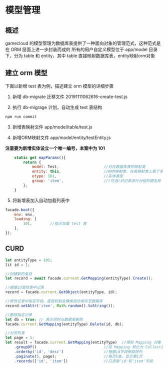 # 模型管理

## 概述

gamecloud 的模型管理为数据库表提供了一种面向对象的管理范式，这种范式是在 ORM 层面上进一步封装而成的
所有的用户自定义模型位于 app/model 目录下，分为 table 和 entity，其中 table 直接映射数据库表，entity映射orm对象

## 建立 orm 模型

下面以新增 test 表为例，描述建立 orm 模型的详细步骤

1. 新增 db-migrate 迁移文件
20191111062616-create-test.js

2. 执行 db-migrage 计划，自动生成 test 表结构
```bash
npm run commit
```

3. 新增表映射文件
app/model/table/test.js

4. 新增ORM映射文件
app/model/entity/testEntity.js

**注意要为新增实体设立一个唯一编号，本案中为 101**
```js
    static get mapParams(){
        return {
            model: Test,                    //对应数据库表的映射类
            entity: this,                   //ORM映射类，在表映射类上做了多种业务封装
            etype: 101,                     //实体类型
            group: 'item',                  //(可选)对记录进行分组的键名称
        };
    }
```

5. 将新增表加入自动加载列表中
```js
facade.boot({
    env: env,
    loading: [
        101,        //指示加载 test 表
    ],
});
```

## CURD

```js
let entityType = 101;
lit id = 1;

//创建新的条目
let record = await facade.current.GetMapping(entityType).Create();

//根据id查找表中记录
record = facade.current.GetObject(entityType, id);           

//修改记录中指定字段，底层机制会确保自动保存至数据库
record.setAttr('item', Math.random().toString());

//删除指定记录
let db = true; // 表示同时从数据库删除
facade.current.GetMapping(entityType).Delete(id, db);

//分页列表
let page = 1;
let result = facade.current.GetMapping(entityType)  //得到 Mapping 对象
    .groupOf()                              //将 Mapping 转化为 Collection，如果 Mapping 支持分组，可以带分组参数调用
    .orderby('id', 'desc')                  //根据id字段倒叙排列
    .paginate(5, page);                     //每页5条，显示第1页
    .records(['id', 'item'])                //只选取'id'和'item'字段
```
